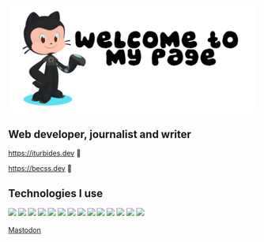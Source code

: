 <img src="https://github.com/iturbides/iturbides/blob/c4ec7b334259d1ecf924aa5a8c551db3ad6ac081/octocat.png">

<h2>Web developer, journalist and writer</h2>

https://iturbides.dev 🔗

https://becss.dev 🔗

<h2>Technologies I use</h2>

<img src="https://img.shields.io/badge/OS-Linux-blue?logo=linux"> <img src="https://img.shields.io/badge/Desktop-Gnome-blue?logo=gnome"> <img src="https://img.shields.io/badge/Code-HTML-orange?logo=html5"> <img src="https://img.shields.io/badge/Code-CSS-blue?logo=css3"> <img src="https://img.shields.io/badge/Code-JavaScript-yellow?logo=javascript"> <img src="https://img.shields.io/badge/SSG-Eleventy-blue?logo=eleventy">  <img src="https://img.shields.io/badge/Deploy-Netlify-blue?logo=netlify"> <img src="https://img.shields.io/badge/VCS-Git-red?logo=git"> <img src="https://img.shields.io/badge/Git-Github-blue?logo=github"> <img src="https://img.shields.io/badge/Git-Gitlab-blue?logo=gitlab"> <img src="https://img.shields.io/badge/Design-Gimp-blue?logo=gimp"> <img src="https://img.shields.io/badge/Design-Inkscape-blue?logo=inkscape"> <img src="https://img.shields.io/badge/Editor-Vim-darkgreen?logo=vim"> <img src="https://img.shields.io/badge/Cloud-NextCloud-lightblue?logo=nextcloud">
<br><br>
<a rel="me" href="https://mastodon.social/@iturbides">Mastodon</a>
